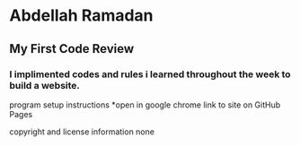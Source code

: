 # Abdellah Ramadan
## My First Code Review
### I implimented codes and rules i learned throughout the week to build a website.
program setup instructions
*open in google chrome
link to site on GitHub Pages

copyright and license information
none
